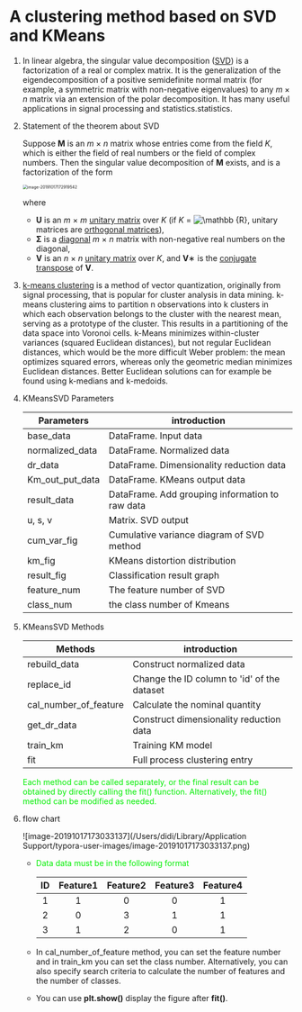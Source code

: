 # A clustering method based on SVD and KMeans

1. In linear algebra, the singular value decomposition ([SVD](https://en.wikipedia.org/wiki/Singular_value_decomposition)) is a factorization of a real or complex matrix. It is the generalization of the eigendecomposition of a positive semidefinite normal matrix (for example, a symmetric matrix with non-negative eigenvalues) to any $m\times n$ matrix via an extension of the polar decomposition. It has many useful applications in signal processing and statistics.statistics.

2. Statement of the theorem about SVD

   Suppose **M** is an *m* × *n* matrix whose entries come from the field *K*, which is either the field of real numbers or the field of complex numbers. Then the singular value decomposition of **M** exists, and is a factorization of the form

   <img src="/Users/didi/Library/Application Support/typora-user-images/image-20191017172919542.png" alt="image-20191017172919542" style="zoom:50%;" />

   where

   - **U** is an *m* × *m* [unitary matrix](https://en.wikipedia.org/wiki/Unitary_matrix) over *K* (if *K* = ![\mathbb {R} ](https://wikimedia.org/api/rest_v1/media/math/render/svg/786849c765da7a84dbc3cce43e96aad58a5868dc), unitary matrices are [orthogonal matrices](https://en.wikipedia.org/wiki/Orthogonal_matrix)),
   - **Σ** is a [diagonal](https://en.wikipedia.org/wiki/Rectangular_diagonal_matrix) *m* × *n* matrix with non-negative real numbers on the diagonal,
   - **V** is an *n* × *n* [unitary matrix](https://en.wikipedia.org/wiki/Unitary_matrix) over *K*, and **V**∗ is the [conjugate transpose](https://en.wikipedia.org/wiki/Conjugate_transpose) of **V**.

3. [k-means clustering](https://en.wikipedia.org/wiki/K-means_clustering) is a method of vector quantization, originally from signal processing, that is popular for cluster analysis in data mining. k-means clustering aims to partition n observations into k clusters in which each observation belongs to the cluster with the nearest mean, serving as a prototype of the cluster. This results in a partitioning of the data space into Voronoi cells. k-Means minimizes within-cluster variances (squared Euclidean distances), but not regular Euclidean distances, which would be the more difficult Weber problem: the mean optimizes squared errors, whereas only the geometric median minimizes Euclidean distances. Better Euclidean solutions can for example be found using k-medians and k-medoids.

4. KMeansSVD Parameters

   | Parameters      | introduction                                    |
   | --------------- | ----------------------------------------------- |
   | base_data       | DataFrame.  Input data                          |
   | normalized_data | DataFrame. Normalized data                      |
   | dr_data         | DataFrame.  Dimensionality reduction data       |
   | Km_out_put_data | DataFrame. KMeans output data                   |
   | result_data     | DataFrame. Add grouping information to raw data |
   | u, s, v         | Matrix. SVD output                              |
   | cum_var_fig     | Cumulative variance diagram of SVD method       |
   | km_fig          | KMeans distortion distribution                  |
   | result_fig      | Classification result graph                     |
   | feature_num     | The feature number of SVD                       |
   | class_num       | the class number of Kmeans                      |

5. KMeansSVD Methods

   | Methods               | introduction                                |
   | --------------------- | ------------------------------------------- |
   | rebuild_data          | Construct normalized data                   |
   | replace_id            | Change the ID column to 'id' of the dataset |
   | cal_number_of_feature | Calculate the nominal quantity              |
   | get_dr_data           | Construct dimensionality reduction data     |
   | train_km              | Training KM model                           |
   | fit                   | Full process clustering entry               |

   <font color=green1>Each method can be called separately, or the final result can be obtained by directly calling the fit() function. Alternatively, the fit() method can be modified as needed.</font>

6. flow chart

   ![image-20191017173033137](/Users/didi/Library/Application Support/typora-user-images/image-20191017173033137.png)

   * <font color=green1> Data data must be in the following format</font>

     |  ID  | Feature1 | Feature2 | Feature3 | Feature4 |
     | :--: | :------: | :------: | :------: | :------: |
     |  1   |    1     |    0     |    0     |    1     |
     |  2   |    0     |    3     |    1     |    1     |
     |  3   |    1     |    2     |    0     |    1     |

   * In cal_number_of_feature method, you can set the feature number and in train_km you can set the class number. Alternatively, you can also specify search criteria to calculate the number of features and the number of classes.
   * You can use **plt.show()** display the figure after **fit()**.

   



